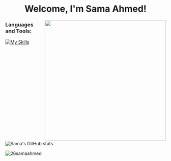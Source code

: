 <h1 align="center">Welcome, I'm Sama Ahmed! </h1>
<img align="right" width="380" src=https://images.squarespace-cdn.com/content/v1/5e9e61184a2e5f4b613d5853/1590108422294-AVIEWRKP9MKDJLYQQGXO/AI.gif?format=2500w>

<h3 align="left">Languages and Tools:</h3>
<p align="left"> <a href="https://www.w3schools.com/cpp/" target="_blank" rel="noreferrer"> <img 
                                                                                                
[![My Skills](https://skillicons.dev/icons?i=cpp,html,css)](https://skillicons.dev)

![Sama's GitHub stats](https://github-readme-stats.vercel.app/api?username=26samaahmed&theme=tokyonight&show_icons=true)

<p><img align="center" src="https://github-readme-streak-stats.herokuapp.com/?user=26samaahmed&theme=tokyonight" alt="26samaahmed" /></p>
